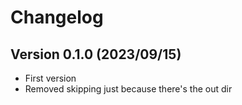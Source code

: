 # Changelog

## Version 0.1.0 (2023/09/15)

- First version
- Removed skipping just because there's the out dir
